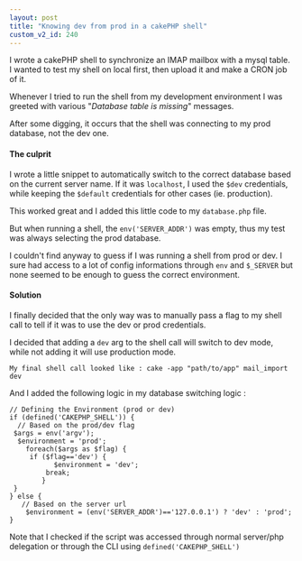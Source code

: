 ```yaml
---
layout: post
title: "Knowing dev from prod in a cakePHP shell"
custom_v2_id: 240
---
```


<p>I wrote a cakePHP shell to synchronize an IMAP mailbox with a mysql table. I wanted to test my shell on local first, then upload it and make a CRON job of it.</p>
<p>Whenever I tried to run the shell from my development environment I was greeted with various "<em>Database table is missing</em>" messages.</p>
<p>After some digging, it occurs that the shell was connecting to my prod database, not the dev one.</p>
<h4>The culprit</h4>
<p>I wrote a little snippet to automatically switch to the correct database based on the current server name. If it was <code>localhost</code>, I used the <code>$dev</code> credentials, while keeping the <code>$default</code> credentials for other cases (ie. production).</p>
<p>This worked great and I added this little code to my <code>database.php</code> file.</p>
<p>But when running a shell, the <code>env('SERVER_ADDR')</code> was empty, thus my test was always selecting the prod database.</p>
<p>I couldn't find anyway to guess if I was running a shell from prod or dev. I sure had access to a lot of config informations through <code>env</code> and <code>$_SERVER</code> but none seemed to be enough to guess the correct environment.</p>
<h4>Solution</h4>
<p>I finally decided that the only way was to manually pass a flag to my shell call to tell if it was to use the dev or prod credentials.</p>
<p>I decided that adding a <code>dev</code> arg to the shell call will switch to dev mode, while not adding it will use production mode.</p>
<pre><code lang="sh">My final shell call looked like : cake -app "path/to/app" mail_import dev<br /></code></pre>
<p>And I added the following logic in my database switching logic :</p>
<pre><code lang="php">// Defining the Environment (prod or dev)<br />if (defined('CAKEPHP_SHELL')) {<br />	// Based on the prod/dev flag<br />	$args = env('argv');<br />	$environment = 'prod';<br />	foreach($args as $flag) {<br />		if ($flag=='dev') {<br />			$environment = 'dev';<br />			break;<br />		}<br />	}<br />} else {<br />	// Based on the server url<br />	$environment = (env('SERVER_ADDR')=='127.0.0.1') ? 'dev' : 'prod';<br />}</code></pre>
<p>Note that I checked if the script was accessed through normal server/php delegation or through the CLI using <code>defined('CAKEPHP_SHELL')</code></p>